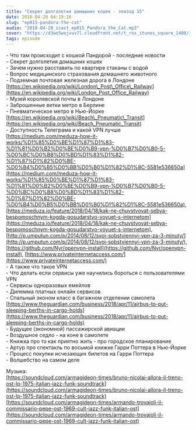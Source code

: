 ```yaml
---
title: "Секрет долголетия домашних кошек - эпизод 15"
date: 2018-04-20 04:19:18
slug: "ep015-pandora-the-cat"
audio: "2018-04-20_icast_ep015_Pandora_the_Cat.mp3"
cover: "https://d3wo5wojvuv7l.cloudfront.net/t_rss_itunes_square_1400/images.spreaker.com/original/d20daaa729fc8cae11f6717f5c961b50.jpg"
tags: episode
---
```

\- Что там происходит с кошкой Пандорой - последние новости  
\- Секрет долголетия домашних кошек  
\- Зачем нужно расставить по квартире стаканы с водой  
\- Вопрос медицинского страхования домашнего животного  
\- Подземная почтовая железная дорога в Лондоне [https://en.wikipedia.org/wiki/London\_Post\_Office\_Railway](https://en.wikipedia.org/wiki/London_Post_Office_Railway)  
\- Музей королевской почты в Лондоне  
\- Заброшенные ветки метро в Берлине  
\- Пневматическое метро в Нью-Йорке [https://en.wikipedia.org/wiki/Beach\_Pneumatic\_Transit](https://en.wikipedia.org/wiki/Beach_Pneumatic_Transit)  
\- Доступность Телеграма и какой VPN лучше [https://medium.com/meduza-how-it-works/%D1%85%D0%BE%D1%87%D1%83-%D1%81%D0%B2%D0%BE%D0%B9-vpn-%D0%B7%D0%B0-5-%D0%BC%D0%B8%D0%BD%D1%83%D1%82-%D1%87%D1%82%D0%BE-%D0%B4%D0%B5%D0%BB%D0%B0%D1%82%D1%8C-5581e536650a](https://medium.com/meduza-how-it-works/%D1%85%D0%BE%D1%87%D1%83-%D1%81%D0%B2%D0%BE%D0%B9-vpn-%D0%B7%D0%B0-5-%D0%BC%D0%B8%D0%BD%D1%83%D1%82-%D1%87%D1%82%D0%BE-%D0%B4%D0%B5%D0%BB%D0%B0%D1%82%D1%8C-5581e536650a), [https://meduza.io/feature/2018/04/18/kak-ne-chuvstvovat-sebya-bespomoschnym-kogda-gosudarstvo-voyuet-s-internetom](https://meduza.io/feature/2018/04/18/kak-ne-chuvstvovat-sebya-bespomoschnym-kogda-gosudarstvo-voyuet-s-internetom), [http://p.umputun.com/p/2014/08/12/svoi-sobstviennyi-vpn-za-3-minuty/](http://p.umputun.com/p/2014/08/12/svoi-sobstviennyi-vpn-za-3-minuty/), [https://github.com/Nyr/openvpn-install](https://github.com/Nyr/openvpn-install), [https://www.privateinternetaccess.com/](https://www.privateinternetaccess.com/)  
\- А также что такое VPN  
\- Что делать если сервисы уже научились бороться с пользователями VPN  
\- Сервисы одноразовых емейлов  
\- Дилемма платных онлайн сервисов  
\- Спальный эконом класс в багажном отделении самолета [https://www.theguardian.com/business/2018/apr/11/airbus-to-put-sleeping-berths-in-cargo-holds](https://www.theguardian.com/business/2018/apr/11/airbus-to-put-sleeping-berths-in-cargo-holds)  
\- Будущее (экономной) пассажирской авиации  
\- Воздушное седло - на коне в самолете  
\- Книжка про то как приятно жить - про городское планирование  
\- Артур про спектакль по восьмой книжке Гарри Поттера в Нью-Йорке  
\- Процесс покупки исчезающих билетов на Гарри Поттера  
\- Волшебство на самом деле  
  
Музыка:  
[https://soundcloud.com/armagideon-times/bruno-nicolai-allora-il-treno-ost-lp-1975-italian-jazz-funk-soundtrack](https://soundcloud.com/armagideon-times/bruno-nicolai-allora-il-treno-ost-lp-1975-italian-jazz-funk-soundtrack)  
[https://soundcloud.com/armagideon-times/armando-trovajoli-il-commissario-pepe-ost-1969-cult-jazz-funk-italian-ost](https://soundcloud.com/armagideon-times/armando-trovajoli-il-commissario-pepe-ost-1969-cult-jazz-funk-italian-ost)
